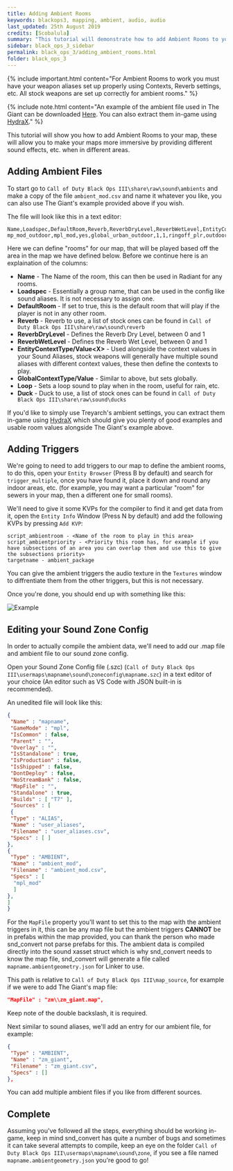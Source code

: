 ```yaml
---
title: Adding Ambient Rooms
keywords: blackops3, mapping, ambient, audio, audio
last_updated: 25th August 2019
credits: [Scobalula]
summary: "This tutorial will demonstrate how to add Ambient Rooms to your map."
sidebar: black_ops_3_sidebar
permalink: black_ops_3/adding_ambient_rooms.html
folder: black_ops_3
---
```


{% include important.html content="For Ambient Rooms to work you must have your weapon aliases set up properly using Contexts, Reverb settings, etc. All stock weapons are set up correctly for ambient rooms." %}

{% include note.html content="An example of the ambient file used in The Giant can be downloaded [Here](https://mega.nz/#!AAtByKBT!V9wQXm1-qYFLWHfjpbSY3srb2CfSxOylYoYBntE8cMc). You can also extract them in-game using [HydraX](https://github.com/Scobalula/HydraX/)." %}

This tutorial will show you how to add Ambient Rooms to your map, these will allow you to make your maps more immersive by providing different sound effects, etc. when in different areas.

## Adding Ambient Files

To start go to `Call of Duty Black Ops III\share\raw\sound\ambients` and make a copy of the file `ambient_mod.csv` and name it whatever you like, you can also use The Giant's example provided above if you wish.

The file will look like this in a text editor:

```csv
Name,Loadspec,DefaultRoom,Reverb,ReverbDryLevel,ReverbWetLevel,EntityContextType0,EntityContextValue0,EntityContextType1,EntityContextValue1,EntityContextType2,EntityContextValue2,GlobalContextType,GlobalContextValue,Loop,Duck
mp_mod_outdoor,mpl_mod,yes,global_urban_outdoor,1,1,ringoff_plr,outdoor,water,over,,,ringoff_plr,outdoor,,
```

Here we can define "rooms" for our map, that will be played based off the area in the map we have defined below. Before we continue here is an explaination of the columns:

* **Name** - The Name of the room, this can then be used in Radiant for any rooms.
* **Loadspec** - Essentially a group name, that can be used in the config like sound aliases. It is not necessary to assign one.
* **DefaultRoom** - If set to true, this is the default room that will play if the player is not in any other room.
* **Reverb** - Reverb to use, a list of stock ones can be found in `Call of Duty Black Ops III\share\raw\sound\reverb`
* **ReverbDryLevel** - Defines the Reverb Dry Level, between 0 and 1
* **ReverbWetLevel** - Defines the Reverb Wet Level, between 0 and 1
* **EntityContextType/Value\<X\>** - Used alongside the context values in your Sound Aliases, stock weapons will generally have multiple sound aliases with different context values, these then define the contexts to play.
* **GlobalContextType/Value** - Similar to above, but sets globally.
* **Loop** - Sets a loop sound to play when in the room, useful for rain, etc.
* **Duck** - Duck to use, a list of stock ones can be found in `Call of Duty Black Ops III\share\raw\sound\ducks`

If you'd like to simply use Treyarch's ambient settings, you can extract them in-game using [HydraX](https://github.com/Scobalula/HydraX/) which should give you plenty of good examples and usable room values alongside The Giant's example above.

## Adding Triggers

We're going to need to add triggers to our map to define the ambient rooms, to do this, open your `Entity Browser` (Press B by default) and search for `trigger_multiple`, once you have found it, place it down and round any indoor areas, etc. (for example, you may want a particular "room" for sewers in your map, then a different one for small rooms).

We'll need to give it some KVPs for the compiler to find it and get data from it, open the `Entity Info` Window (Press N by default) and add the following KVPs by pressing `Add KVP`:

```
script_ambientroom - <Name of the room to play in this area>
script_ambientpriority - <Priority this room has, for example if you have subsections of an area you can overlap them and use this to give the subsections priority>
targetname - ambient_package
```

You can give the ambient triggers the audio texture in the `Textures` window to diffrentiate them from the other triggers, but this is not necessary.

Once you're done, you should end up with something like this:

![Example](https://i.imgur.com/oZc4yP6.jpg)


## Editing your Sound Zone Config

In order to actually compile the ambient data, we'll need to add our .map file and ambient file to our sound zone config.

Open your Sound Zone Config file (.szc) (`Call of Duty Black Ops III\usermaps\mapname\sound\zoneconfig\mapname.szc`) in a text editor of your choice (An editor such as VS Code with JSON built-in is recommended).

An unedited file will look like this:

```json
{
 "Name" : "mapname",
 "GameMode" : "mpl",
 "IsCommon" : false,
 "Parent" : "",
 "Overlay" : "",
 "IsStandalone" : true,
 "IsProduction" : false,
 "IsShipped" : false,
 "DontDeploy" : false,
 "NoStreamBank" : false,
 "MapFile" : "",
 "Standalone" : true,
 "Builds" : [ "T7" ],
 "Sources" : [
 {
 "Type" : "ALIAS",
 "Name" : "user_aliases",
 "Filename" : "user_aliases.csv",
 "Specs" : [ ]
},
{
 "Type" : "AMBIENT",
 "Name" : "ambient_mod",
 "Filename" : "ambient_mod.csv",
 "Specs" : [
  "mpl_mod"
  ]
},
]
}
```

For the `MapFile` property you'll want to set this to the map with the ambient triggers in it, this can be any map file but the ambient triggers **CANNOT** be in prefabs within the map provided, you can thank the person who made snd_convert not parse prefabs for this. The ambient data is compiled directly into the sound xasset struct which is why snd_convert needs to know the map file, snd_convert will generate a file called `mapname.ambientgeometry.json` for Linker to use.

This path is relative to `Call of Duty Black Ops III\map_source`, for example if we were to add The Giant's map file:


```json
"MapFile" : "zm\\zm_giant.map",
```

Keep note of the double backslash, it is required.

Next similar to sound aliases, we'll add an entry for our ambient file, for example:

```json
{
 "Type" : "AMBIENT",
 "Name" : "zm_giant",
 "Filename" : "zm_giant.csv",
 "Specs" : []
},
```

You can add multiple ambient files if you like from different sources.

## Complete

Assuming you've followed all the steps, everything should be working in-game, keep in mind snd_convert has quite a number of bugs and sometimes it can take several attempts to compile, keep an eye on the folder `Call of Duty Black Ops III\usermaps\mapname\sound\zone`, if you see a file named `mapname.ambientgeometry.json` you're good to go!
